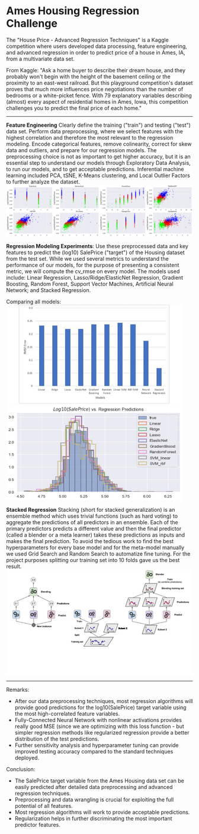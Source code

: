 # Ames Housing Regression Challenge

The "House Price - Advanced Regression Techniques" is a Kaggle competition where users developed data processing, feature engineering, and advanced regression in order to predict price of a house in Ames, IA, from a multivariate data set. 

From Kaggle: "Ask a home buyer to describe their dream house, and they probably won't begin with the height of the basement ceiling or the proximity to an east-west railroad. But this playground competition's dataset proves that much more influences price negotiations than the number of bedrooms or a white-picket fence. With 79 explanatory variables describing (almost) every aspect of residential homes in Ames, Iowa, this competition challenges you to predict the final price of each home."
***

**Feature Engineering**
Clearly define the training ("train") and testing ("test") data set. Perform data preprocessing, where we select features with the highest correlation and therefore the most relevant to the regression modeling. Encode categorical features, remove colinearity, correct for skew data and outliers, and prepare for our regression models. The preprocessing choice is not as important to get higher accuracy, but it is an essential step to understand our models through Exploratory Data Analysis, to run our models, and to get acceptable predictions.
Inferential machine learning included PCA, tSNE, K-Means clustering, and Local Outlier Factors to further analyze the dataset.
<br/><img src="https://github.com/misaelmmorales/Ames-Housing-Regression-challenge/blob/main/images/corr_kmeans.png">

**Regression Modeling Experiments**:
Use these preprocessed data and key features to predict the (log10) SalePrice ("target") of the Housing dataset from the test set. While we used several metrics to understand the performance of our models, for the purpose of presenting a consistent metric, we will compute the cv_rmse on every model. The models used include: Linear Regression, Lasso/Ridge/ElasticNet Regression, Gradient Boosting, Random Forest, Support Vector Machines, Artificial Neural Network; and Stacked Regression.

Comparing all models: 
<br/><img src="https://github.com/misaelmmorales/Ames-Housing-Regression-challenge/blob/main/images/mse_regression_comparison.png" width="475"> <img src="https://github.com/misaelmmorales/Ames-Housing-Regression-challenge/blob/main/images/reg_preds_histogram.png" width="475">

**Stacked Regression**
Stacking (short for stacked generalization) is an ensemble method which uses trivial functions (such as hard voting) to aggregate the predictions of all predictors in an ensemble. Each of the primary predictors predicts a different value and then the final predictor (called a blender or a meta learner) takes these predictions as inputs and makes the final prediction. To avoid the tedious work to find the best hyperparameters for every base model and for the meta-model manually we used Grid Search and Random Search to automatize fine tuning. For the project purposes splitting our training set into 10 folds gave us the best result.
![alt text](https://github.com/misaelmmorales/Ames-Housing-Regression-challenge/blob/main/images/StackedReg.png)

***
Remarks:
- After our data preprocessing techniques, most regression algorithms will provide good predictions for the log10(SalePrice) target variable using the most high-correlated feature variables.
- Fully-Connected Neural Network with nonlinear activations provides really good MSE (since we are optimizing with this loss function - but simpler regression methods like regularized regression provide a better distribution of the test predictions.
- Further sensitivity analysis and hyperparameter tuning can provide improved testing accuracy compared to the standard techniques deployed.

Conclusion:
- The SalePrice target variable from the Ames Housing data set can be easily predicted after detailed data preprocessing and advanced regression techniques.
- Preprocessing and data wrangling is crucial for exploiting the full potential of all features.
- Most regression algorithms will work to provide acceptable predictions.
- Regularization helps in further discriminating the most important predictor features.

